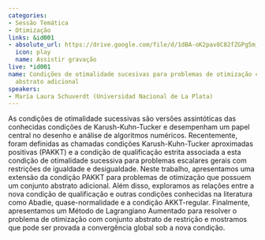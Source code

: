 ```yaml
---
categories:
- Sessão Temática
- Otimização
links: &id001
- absolute_url: https://drive.google.com/file/d/1dBA-oK2pav8C82fZGPg5m_gVm_-jR5yu/view?usp=sharing
  icon: play
  name: Assistir gravação
live: *id001
name: Condições de otimalidade sucesivas para problemas de otimização com um conjunto
  abstrato adicional
speakers:
- María Laura Schuverdt (Universidad Nacional de La Plata)
---
```


As condições de otimalidade sucessivas são versões assintóticas das conhecidas condições de Karush-Kuhn-Tucker e desempenham um papel central no desenho e análise de algoritmos numéricos. Recentemente, foram definidas as chamadas condições Karush-Kuhn-Tucker aproximadas positivas (PAKKT) e a condição de qualificação estrita associada a esta condição de otimalidade sucessiva para problemas escalares gerais com restrições de igualdade e desigualdade. Neste trabalho, apresentamos uma extensão da condição PAKKT para problemas de otimização que possuem um conjunto abstrato adicional. Além disso, exploramos as relações entre a nova condição de qualificação e outras condições conhecidas na literatura como Abadie, quase-normalidade e a condição AKKT-regular. Finalmente, apresentamos um Método de Lagrangiano Aumentado para resolver o problema de otimização com conjunto abstrato de restrição e mostramos que pode ser provada a convergência global sob a nova condição.